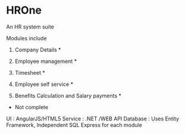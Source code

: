 # HROne
An HR system suite  

Modules include 

1) Company Details * 

2) Employee management *  

3) Timesheet *

4) Employee self service * 

5) Benefits Calculation and Salary payments *


* Not complete 

UI : AngularJS/HTML5 
Service :   .NET /WEB API 
Database : Uses Entity Framework, Independent  SQL Express for each module 
